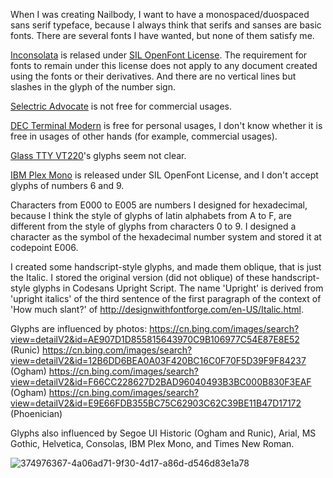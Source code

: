 When I was creating Nailbody, I want to have a monospaced/duospaced sans serif typeface, because I always think that serifs and sanses are basic fonts. There are several fonts I have wanted, but none of them satisfy me.

[Inconsolata](https://github.com/googlefonts/Inconsolata) is relased under [SIL OpenFont License](https://openfontlicense.org/open-font-license-official-text/). The requirement for fonts to remain under this license does not apply to any document created using the fonts or their derivatives. And there are no vertical lines but slashes in the glyph of the number sign.

[Selectric Advocate](https://www.creativefabrica.com/product/selectric-advocate/) is not free for commercial usages.

[DEC Terminal Modern](https://www.dafont.com/dec-terminal-modern.font) is free for personal usages, I don't know whether it is free in usages of other hands (for example, commercial usages).

[Glass TTY VT220](https://github.com/svofski/glasstty)'s glyphs seem not clear.

[IBM Plex Mono](https://github.com/IBM/plex/tree/master/packages/plex-mono) is released under SIL OpenFont License, and I don't accept glyphs of numbers 6 and 9.

Characters from E000 to E005 are numbers I designed for hexadecimal, because I think the style of glyphs of latin alphabets from A to F, are different from the style of glyphs from characters 0 to 9. I designed a character as the symbol of the hexadecimal number system and stored it at codepoint E006.

I created some handscript-style glyphs, and made them oblique, that is just the Italic. I stored the original version (did not oblique) of these handscript-style glyphs in Codesans Upright Script. The name 'Upright' is derived from 'upright italics' of the third sentence of the first paragraph of the context of 'How much slant?' of http://designwithfontforge.com/en-US/Italic.html.

Glyphs are influenced by photos:
https://cn.bing.com/images/search?view=detailV2&id=AE907D1D855815643970C9B106977C54E87E8E52 (Runic)
https://cn.bing.com/images/search?view=detailV2&id=12B6DD6BEA0A03F420BC16C0F70F5D39F9F84237 (Ogham)
https://cn.bing.com/images/search?view=detailV2&id=F66CC228627D2BAD96040493B3BC000B830F3EAF (Ogham)
https://cn.bing.com/images/search?view=detailV2&id=E9E66FDB355BC75C62903C62C39BE11B47D17172 (Phoenician)

Glyphs also influenced by Segoe UI Historic (Ogham and Runic), Arial, MS Gothic, Helvetica, Consolas, IBM Plex Mono, and Times New Roman.

![374976367-4a06ad71-9f30-4d17-a86d-d546d83e1a78](https://github.com/user-attachments/assets/9f2b486a-c4b4-4997-b43d-9f1aaf0be156)

